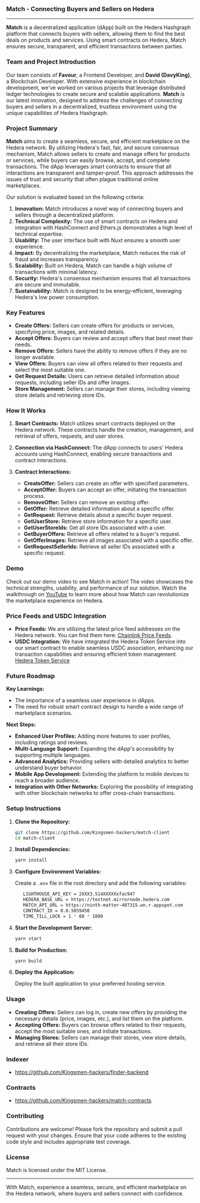 ### Match - Connecting Buyers and Sellers on Hedera

---

**Match** is a decentralized application (dApp) built on the Hedera Hashgraph platform that connects buyers with sellers, allowing them to find the best deals on products and services. Using smart contracts on Hedera, Match ensures secure, transparent, and efficient transactions between parties.

### Team and Project Introduction

Our team consists of **Favour**, a Frontend Developer, and **David (DavyKing)**, a Blockchain Developer. With extensive experience in blockchain development, we've worked on various projects that leverage distributed ledger technologies to create secure and scalable applications. **Match** is our latest innovation, designed to address the challenges of connecting buyers and sellers in a decentralized, trustless environment using the unique capabilities of Hedera Hashgraph.

### Project Summary

**Match** aims to create a seamless, secure, and efficient marketplace on the Hedera network. By utilizing Hedera's fast, fair, and secure consensus mechanism, Match allows sellers to create and manage offers for products or services, while buyers can easily browse, accept, and complete transactions. The dApp leverages smart contracts to ensure that all interactions are transparent and tamper-proof. This approach addresses the issues of trust and security that often plague traditional online marketplaces.

Our solution is evaluated based on the following criteria:

1. **Innovation:** Match introduces a novel way of connecting buyers and sellers through a decentralized platform.
2. **Technical Complexity:** The use of smart contracts on Hedera and integration with HashConnect and Ethers.js demonstrates a high level of technical expertise.
3. **Usability:** The user interface built with Nuxt ensures a smooth user experience.
4. **Impact:** By decentralizing the marketplace, Match reduces the risk of fraud and increases transparency.
5. **Scalability:** Built on Hedera, Match can handle a high volume of transactions with minimal latency.
6. **Security:** Hedera's consensus mechanism ensures that all transactions are secure and immutable.
7. **Sustainability:** Match is designed to be energy-efficient, leveraging Hedera's low power consumption.

### Key Features

- **Create Offers:** Sellers can create offers for products or services, specifying price, images, and related details.
- **Accept Offers:** Buyers can review and accept offers that best meet their needs.
- **Remove Offers:** Sellers have the ability to remove offers if they are no longer available.
- **View Offers:** Buyers can view all offers related to their requests and select the most suitable one.
- **Get Request Details:** Users can retrieve detailed information about requests, including seller IDs and offer images.
- **Store Management:** Sellers can manage their stores, including viewing store details and retrieving store IDs.

### How It Works

1. **Smart Contracts:** Match utilizes smart contracts deployed on the Hedera network. These contracts handle the creation, management, and retrieval of offers, requests, and user stores.

2. **Connection via HashConnect:** The dApp connects to users' Hedera accounts using HashConnect, enabling secure transactions and contract interactions.

3. **Contract Interactions:**
   - **CreateOffer:** Sellers can create an offer with specified parameters.
   - **AcceptOffer:** Buyers can accept an offer, initiating the transaction process.
   - **RemoveOffer:** Sellers can remove an existing offer.
   - **GetOffer:** Retrieve detailed information about a specific offer.
   - **GetRequest:** Retrieve details about a specific buyer request.
   - **GetUserStore:** Retrieve store information for a specific user.
   - **GetUserStoreIds:** Get all store IDs associated with a user.
   - **GetBuyerOffers:** Retrieve all offers related to a buyer's request.
   - **GetOfferImages:** Retrieve all images associated with a specific offer.
   - **GetRequestSellerIds:** Retrieve all seller IDs associated with a specific request.

### Demo

Check out our demo video to see Match in action! The video showcases the technical strengths, usability, and performance of our solution. Watch the walkthrough on [YouTube](https://www.youtube.com/watch?v=zecp5zHwz-8) to learn more about how Match can revolutionize the marketplace experience on Hedera.

### Price Feeds and USDC Integration

- **Price Feeds:** We are utilizing the latest price feed addresses on the Hedera network. You can find them here: [Chainlink Price Feeds](https://docs.chain.link/data-feeds/price-feeds/addresses?network=hedera&page=1).
- **USDC Integration:** We have integrated the Hedera Token Service into our smart contract to enable seamless USDC association, enhancing our transaction capabilities and ensuring efficient token management. [Hedera Token Service](https://hips.hedera.com/hip/hip-206)

### Future Roadmap

**Key Learnings:**

- The importance of a seamless user experience in dApps.
- The need for robust smart contract design to handle a wide range of marketplace scenarios.

**Next Steps:**

- **Enhanced User Profiles:** Adding more features to user profiles, including ratings and reviews.
- **Multi-Language Support:** Expanding the dApp's accessibility by supporting multiple languages.
- **Advanced Analytics:** Providing sellers with detailed analytics to better understand buyer behavior.
- **Mobile App Development:** Extending the platform to mobile devices to reach a broader audience.
- **Integration with Other Networks:** Exploring the possibility of integrating with other blockchain networks to offer cross-chain transactions.

### Setup Instructions

1. **Clone the Repository:**

   ```bash
   git clone https://github.com/Kingsmen-hackers/match-client
   cd match-client
   ```

2. **Install Dependencies:**

   ```bash
   yarn install
   ```

3. **Configure Environment Variables:**

   Create a `.env` file in the root directory and add the following variables:

   ```bash
      LIGHTHOUSE_API_KEY = 2XXX3.514XXXXXxfac947
      HEDERA_BASE_URL = https://testnet.mirrornode.hedera.com
      MATCH_API_URL = https://ninth-matter-407315.wn.r.appspot.com
      CONTRACT_ID = 0.0.5059450
      TIME_TILL_LOCK = 1 * 60 * 1000
   ```

4. **Start the Development Server:**

   ```bash
   yarn start
   ```

5. **Build for Production:**

   ```bash
   yarn build
   ```

6. **Deploy the Application:**

   Deploy the built application to your preferred hosting service.

### Usage

- **Creating Offers:** Sellers can log in, create new offers by providing the necessary details (price, images, etc.), and list them on the platform.
- **Accepting Offers:** Buyers can browse offers related to their requests, accept the most suitable ones, and initiate transactions.
- **Managing Stores:** Sellers can manage their stores, view store details, and retrieve all their store IDs.

### Indexer

- https://github.com/Kingsmen-hackers/finder-backend

### Contracts

- https://github.com/Kingsmen-hackers/match-contracts

### Contributing

Contributions are welcome! Please fork the repository and submit a pull request with your changes. Ensure that your code adheres to the existing code style and includes appropriate test coverage.

### License

Match is licensed under the MIT License.

---

With Match, experience a seamless, secure, and efficient marketplace on the Hedera network, where buyers and sellers connect with confidence.
